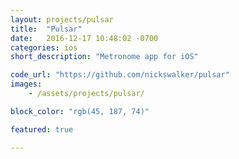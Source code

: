 ```yaml
---
layout: projects/pulsar
title:  "Pulsar"
date:   2016-12-17 10:48:02 -0700
categories: ios
short_description: "Metronome app for iOS"

code_url: "https://github.com/nickswalker/pulsar"
images:
    - /assets/projects/pulsar/

block_color: "rgb(45, 187, 74)"

featured: true

---
```

